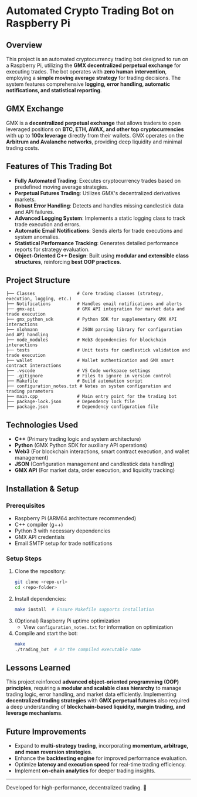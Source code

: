 # Automated Crypto Trading Bot on Raspberry Pi

## Overview
This project is an automated cryptocurrency trading bot designed to run on a Raspberry Pi, utilizing the **GMX decentralized perpetual exchange** for executing trades. The bot operates with **zero human intervention**, employing a **simple moving average strategy** for trading decisions. The system features comprehensive **logging, error handling, automatic notifications, and statistical reporting**.

## GMX Exchange
GMX is a **decentralized perpetual exchange** that allows traders to open leveraged positions on **BTC, ETH, AVAX, and other top cryptocurrencies** with up to **100x leverage** directly from their wallets. GMX operates on the **Arbitrum and Avalanche networks**, providing deep liquidity and minimal trading costs.

## Features of This Trading Bot
- **Fully Automated Trading**: Executes cryptocurrency trades based on predefined moving average strategies.
- **Perpetual Futures Trading**: Utilizes GMX's decentralized derivatives markets.
- **Robust Error Handling**: Detects and handles missing candlestick data and API failures.
- **Advanced Logging System**: Implements a static logging class to track trade execution and errors.
- **Automatic Email Notifications**: Sends alerts for trade executions and system anomalies.
- **Statistical Performance Tracking**: Generates detailed performance reports for strategy evaluation.
- **Object-Oriented C++ Design**: Built using **modular and extensible class structures**, reinforcing **best OOP practices**.

## Project Structure
```
├── Classes                # Core trading classes (strategy, execution, logging, etc.)
├── Notifications          # Handles email notifications and alerts
├── gmx-api                # GMX API integration for market data and trade execution
├── gmx_python_sdk         # Python SDK for supplementary GMX API interactions
├── nlohmann               # JSON parsing library for configuration and API handling
├── node_modules           # Web3 dependencies for blockchain interactions
├── tests                  # Unit tests for candlestick validation and trade execution
├── wallet                 # Wallet authentication and GMX smart contract interactions
├── .vscode                # VS Code workspace settings
├── .gitignore             # Files to ignore in version control
├── Makefile               # Build automation script
├── configuration_notes.txt # Notes on system configuration and trading parameters
├── main.cpp               # Main entry point for the trading bot
├── package-lock.json      # Dependency lock file
├── package.json           # Dependency configuration file
```

## Technologies Used
- **C++** (Primary trading logic and system architecture)
- **Python** (GMX Python SDK for auxiliary API operations)
- **Web3** (For blockchain interactions, smart contract execution, and wallet management)
- **JSON** (Configuration management and candlestick data handling)
- **GMX API** (For market data, order execution, and liquidity tracking)

## Installation & Setup
### Prerequisites
- Raspberry Pi (ARM64 architecture recommended)
- C++ compiler (g++)
- Python 3 with necessary dependencies
- GMX API credentials
- Email SMTP setup for trade notifications

### Setup Steps
1. Clone the repository:
   ```sh
   git clone <repo-url>
   cd <repo-folder>
   ```
2. Install dependencies:
   ```sh
   make install  # Ensure Makefile supports installation
   ```
3. (Optional) Raspberry Pi uptime optimization
   - View `configuration_notes.txt` for information on optimization
4. Compile and start the bot:
   ```sh
   make
   ./trading_bot  # Or the compiled executable name
   ```

## Lessons Learned
This project reinforced **advanced object-oriented programming (OOP) principles**, requiring a **modular and scalable class hierarchy** to manage trading logic, error handling, and market data efficiently. Implementing **decentralized trading strategies** with **GMX perpetual futures** also required a deep understanding of **blockchain-based liquidity, margin trading, and leverage mechanisms**.

## Future Improvements
- Expand to **multi-strategy trading**, incorporating **momentum, arbitrage, and mean reversion strategies**.
- Enhance the **backtesting engine** for improved performance evaluation.
- Optimize **latency and execution speed** for real-time trading efficiency.
- Implement **on-chain analytics** for deeper trading insights.

---
Developed for high-performance, decentralized trading. 🚀
